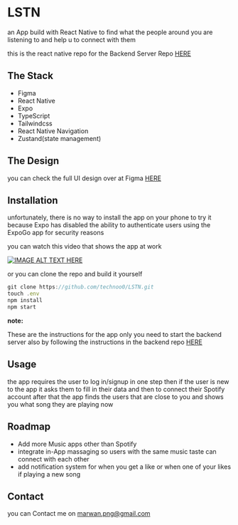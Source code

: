 # LSTN

an App build with React Native to find what the people around you are listening to and help u to connect with them

this is the react native repo for the Backend Server Repo [HERE](https://github.com/technoo0/LSTN-Server)

## The Stack

- Figma
- React Native
- Expo
- TypeScript
- Tailwindcss
- React Native Navigation
- Zustand(state management)

## The Design

you can check the full UI design over at Figma [HERE](https://www.figma.com/file/UFaiy2DwccJZTxvJ0S5KNE/LSTN?t=pfmmn9wDOfruX2Uv-1)

## Installation

unfortunately, there is no way to install the app on your phone to try it because Expo has disabled the ability to authenticate users using the ExpoGo app for security reasons

you can watch this video that shows the app at work  

[![IMAGE ALT TEXT HERE](https://img.youtube.com/vi/cXNy7SF2p1s/0.jpg)](https://youtu.be/cXNy7SF2p1s)

or you can clone the repo and build it yourself 

```jsx
git clone https://github.com/technoo0/LSTN.git
touch .env 
npm install
npm start 
```

**note:**

These are the instructions for the app only you need to start the backend server also by following the instructions in the backend repo [HERE](https://github.com/technoo0/LSTN-Server)

## Usage

the app requires the user to log in/signup in one step then if the user is new to the app it asks them to fill in their data and then to connect their Spotify account after that the app finds the users that are close to you and shows you what song they are playing now

## Roadmap

- Add more Music apps other than Spotify
- integrate in-App massaging so users with the same music taste can connect with each other
- add notification system for when you get a like or when one of your likes if playing a new song

## Contact

you can Contact me on marwan.png@gmail.com
